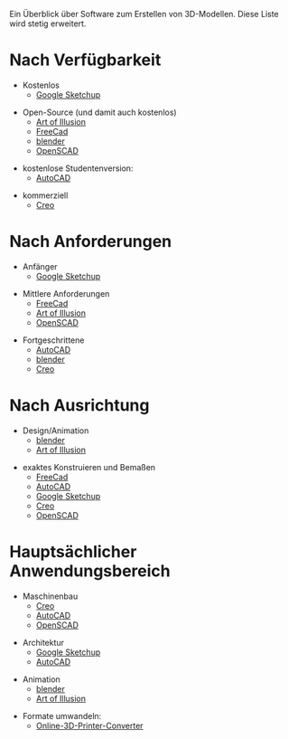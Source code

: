 Ein Überblick über Software zum Erstellen von 3D-Modellen. Diese Liste
wird stetig erweitert.

# Nach Verfügbarkeit

  - Kostenlos
      - [Google Sketchup](http://www.sketchup.com/de/download/all)

<!-- end list -->

  - Open-Source (und damit auch kostenlos)
      - [Art of Illusion](http://www.artofillusion.org/downloads)
      - [FreeCad](http://freecadweb.org/)
      - [blender](http://www.blender.org/)
      - [OpenSCAD](http://www.openscad.org/)

<!-- end list -->

  - kostenlose Studentenversion:
      - [AutoCAD](http://www.autodesk.com/education/free-software/all)

<!-- end list -->

  - kommerziell
      - [Creo](http://www.ptc.com/product/creo/)

# Nach Anforderungen

  - Anfänger
      - [Google Sketchup](http://www.sketchup.com/de/download/all)

<!-- end list -->

  - Mittlere Anforderungen
      - [FreeCad](http://freecadweb.org/)
      - [Art of Illusion](http://www.artofillusion.org/downloads)
      - [OpenSCAD](http://www.openscad.org/)

<!-- end list -->

  - Fortgeschrittene
      - [AutoCAD](http://www.autodesk.com/education/free-software/all)
      - [blender](http://www.blender.org/)
      - [Creo](http://www.ptc.com/product/creo/)

# Nach Ausrichtung

  - Design/Animation
      - [blender](http://www.blender.org/)
      - [Art of Illusion](http://www.artofillusion.org/downloads)

<!-- end list -->

  - exaktes Konstruieren und Bemaßen
      - [FreeCad](http://freecadweb.org/)
      - [AutoCAD](http://www.autodesk.com/education/free-software/all)
      - [Google Sketchup](http://www.sketchup.com/de/download/all)
      - [Creo](http://www.ptc.com/product/creo/)
      - [OpenSCAD](http://www.openscad.org/)

# Hauptsächlicher Anwendungsbereich

  - Maschinenbau
      - [Creo](http://www.ptc.com/product/creo/)
      - [AutoCAD](http://www.autodesk.com/education/free-software/all)
      - [OpenSCAD](http://www.openscad.org/)

<!-- end list -->

  - Architektur
      - [Google Sketchup](http://www.sketchup.com/de/download/all)
      - [AutoCAD](http://www.autodesk.com/education/free-software/all)

<!-- end list -->

  - Animation
      - [blender](http://www.blender.org/)
      - [Art of Illusion](http://www.artofillusion.org/downloads)

<!-- end list -->

  - Formate umwandeln:
      - [Online-3D-Printer-Converter](https://www.ofoct.com/de/3d-model-file-for-3d-printer-converter/3d-model-file-converter.html)